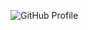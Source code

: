 ![GitHub Profile](https://3.bp.blogspot.com/-8RqQZPGWB0Q/UtR6Qjg8cNI/AAAAAAAAAY4/0eqEoEndaeI/s1600/jamie.jpg)
